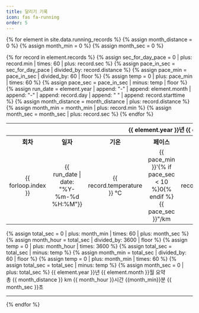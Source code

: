 ```yaml
---
title: 달리기 기록
icon: fas fa-running
order: 5
---
```

{% for element in site.data.running_records %}
{% assign month_distance = 0 %}
{% assign month_min = 0 %}
{% assign month_sec = 0 %}
<table>
    <theader>
    <tr align="center">
        <th colspan="8">{{ element.year }}년 {{ element.month }}월</th>
    </tr>
    </theader>
    <tbody align="center">
        <tr>
            <th>회차</th>
            <th>일자</th>
            <th>기온</th>
            <th>페이스</th>
            <th>거리</th>
            <th>시간</th>
            <th>심박수</th>
            <th>비고</th>
        </tr>
        {% for record in element.records %}
        {% assign sec_for_day_pace = 0 | plus: record.min | times: 60 | plus: record.sec %}
        {% assign pace_in_sec = sec_for_day_pace | divided_by: record.distance %}
        {% assign pace_min = pace_in_sec | divided_by: 60 | floor %}
        {% assign temp = 0 | plus: pace_min | times: 60 %}
        {% assign pace_sec = pace_in_sec | minus: temp | floor %}
        <tr>
            {% assign run_date = element.year | append: "-" | append: element.month | append: "-" | append: record.day | append: " " | append: record.starttime %}
            <td>{{ forloop.index }}</td>
            <td>{{ run_date  | date: "%Y-%m-%d %H:%M"}}</td>
            <td>{{ record.temperature }} °C</td>
            <td>{{ pace_min }}'{% if pace_sec < 10 %}0{% endif %}{{ pace_sec }}"/km</td>
            <td>{{ record.distance }}km</td>
            <td>{{ record.min }}'{% if record.sec < 10 %}0{% endif %}{{ record.sec }}"</td>
            <td>{{ record.heartrate }}</td>
            <td>{{ record.comments }}</td>
        </tr>
        {% assign month_distance = month_distance | plus: record.distance %}
        {% assign month_min = month_min | plus: record.min %}
        {% assign month_sec = month_sec | plus: record.sec %}
        {% endfor %}
    </tbody>
</table>
{% assign total_sec = 0 | plus: month_min | times: 60 | plus: month_sec %}
{% assign month_hour = total_sec | divided_by: 3600 | floor %}
{% assign temp = 0 | plus: month_hour | times: 3600 %}
{% assign total_sec = total_sec | minus: temp %}
{% assign month_min = total_sec | divided_by: 60 | floor %}
{% assign temp = 0 | plus: month_min | times: 60 %}
{% assign total_sec = total_sec | minus: temp %}
{% assign month_sec = 0 | plus: total_sec %}
{{ element.year }}년 {{ element.month }}월 요약 <br>
총 {{ month_distance }} km {{ month_hour }}시간 {{month_min}}분 {{ month_sec }}초
<hr>
{% endfor %}